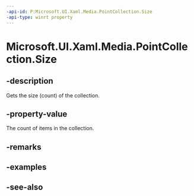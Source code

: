 ```yaml
---
-api-id: P:Microsoft.UI.Xaml.Media.PointCollection.Size
-api-type: winrt property
---
```


<!-- Property syntax
public uint Size { get; }
-->

# Microsoft.UI.Xaml.Media.PointCollection.Size

## -description
Gets the size (count) of the collection.

## -property-value
The count of items in the collection.

## -remarks

## -examples

## -see-also
